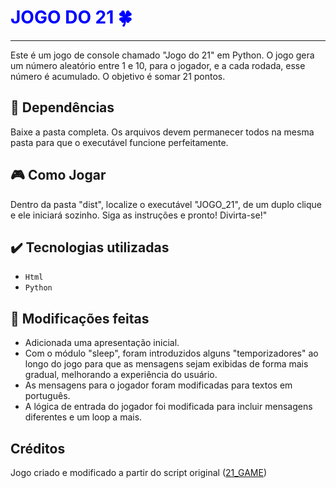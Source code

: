 
# <span style="color:blue"> JOGO DO 21 🍀</span>

___

Este é um jogo de console chamado "Jogo do 21" em Python. O jogo gera um número aleatório entre 1 e 10, para o jogador, e a cada rodada, esse número é acumulado. O objetivo é somar 21 pontos.

## 📁 Dependências

Baixe a pasta completa. Os arquivos devem permanecer todos na mesma pasta para que o executável funcione perfeitamente.

## 🎮 Como Jogar

Dentro da pasta "dist", localize o executável "JOGO_21", de um duplo clique e ele iniciará sozinho.
Siga as instruções e pronto! Divirta-se!"


## ✔️ Tecnologias utilizadas

- ``Html``
- ``Python``

## 🔨 Modificações feitas

- Adicionada uma apresentação inicial.  
- Com o módulo "sleep", foram introduzidos alguns "temporizadores"  ao longo do jogo para que as mensagens sejam exibidas de forma mais gradual, melhorando a experiência do usuário.  
- As mensagens para o jogador foram modificadas para textos em português.  
- A lógica de entrada do jogador foi modificada para incluir mensagens diferentes e um loop a mais.

## Créditos

Jogo criado e modificado a partir do script original ([21_GAME](https://github.com/nisenogueira/JOGO-21/blob/master/21_GAME.py))

